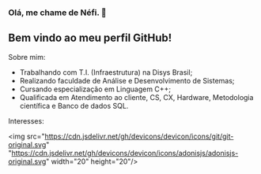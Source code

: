 
### Olá, me chame de Néfi.  :hatching_chick:
## Bem vindo ao meu perfil GitHub!

Sobre mim:

- Trabalhando com T.I. (Infraestrutura) na Disys Brasil;
- Realizando faculdade de Análise e Desenvolvimento de Sistemas;
- Cursando especialização em Linguagem C++; 
- Qualificada em Atendimento ao cliente, CS, CX, Hardware, Metodologia científica e Banco de dados SQL.


Interesses:

<img src="https://cdn.jsdelivr.net/gh/devicons/devicon/icons/git/git-original.svg" "https://cdn.jsdelivr.net/gh/devicons/devicon/icons/adonisjs/adonisjs-original.svg" width="20" height="20"/>
          
